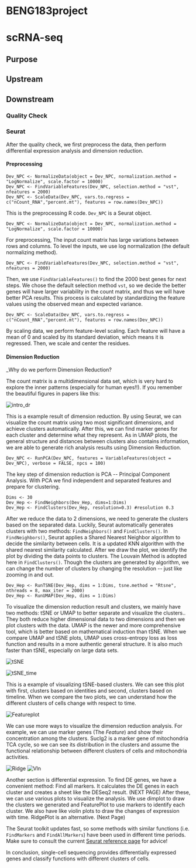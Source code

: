 # BENG183project
# scRNA-seq
## Purpose

## Upstream 


## Downstream
### Quality Check

### Seurat
After the quality check, we first preprocess the data, then perform differential expression analysis and dimension reduction. 

#### Preprocessing
```
Dev_NPC <- NormalizeData(object = Dev_NPC, normalization.method = "LogNormalize", scale.factor = 10000)
Dev_NPC <- FindVariableFeatures(Dev_NPC, selection.method = "vst", nfeatures = 2000)
Dev_NPC <- ScaleData(Dev_NPC, vars.to.regress = c("nCount_RNA","percent.mt"), features = row.names(Dev_NPC))
```
This is the preprocessing R code. ```Dev_NPC``` is a Seurat object.

```
Dev_NPC <- NormalizeData(object = Dev_NPC, normalization.method = "LogNormalize", scale.factor = 10000)
```
For preprocessing, The input count matrix has large variations between rows and columns. To level the inputs, we use log normalization (the default normalizing method).
```
Dev_NPC <- FindVariableFeatures(Dev_NPC, selection.method = "vst", nfeatures = 2000)
```
Then, we use ```FindVariableFeatures()``` to find the 2000 best genes for next steps. We chose the default selection method ```vst```, so we decide the better genes will have larger variability in the count matrix, and thus we will have better PCA results. This process is calculated by standardizing the feature values using the observed mean and expected variance.
```
Dev_NPC <- ScaleData(Dev_NPC, vars.to.regress = c("nCount_RNA","percent.mt"), features = row.names(Dev_NPC))
```
By scaling data, we perform feature-level scaling. Each feature will have a mean of 0 and scaled by its standard deviation, which means it is regressed. Then, we scale and center the residues.

#### Dimension Reduction
_Why do we perform Dimension Reduction?

The count matrix is a multidimensional data set, which is very hard to explore the inner patterns (especially for human eyes!!). If you remember the beautiful figures in papers like this:

![intro_dr](SC_umap.png "A UMAP Plot of single-cell Clusters")

This is a example result of dimension reduction. By using Seurat, we can visualize the count matrix using two most significant dimensions, and achieve clusters automatically. After this, we can find marker genes for each cluster and determine what they represent. As in UMAP plots, the general structure and distances between clusters also contains information, we are able to generate rich analysis results using Dimension Reduction.

```
Dev_NPC <- RunPCA(Dev_NPC, features = VariableFeatures(object = Dev_NPC), verbose = FALSE, npcs = 100) 
```

The key step of dimension reduction is PCA -- Principal Component Analysis. With PCA we find independent and separated features and prepare for clustering. 
```
Dims <- 30
Dev_Hep <- FindNeighbors(Dev_Hep, dims=1:Dims)
Dev_Hep <- FindClusters(Dev_Hep, resolution=0.3) #resolution 0.3
```
After we reduce the data to 2 dimensions, we need to generate the clusters based on the separated data. Luckily, Seurat automatically generates clusters with two methods: ```FindNeighbors()``` and ```FindClusters()```. In ```FindNeighbors()```, Seurat applies a Shared Nearest Neighbor algorithm to decide the similarity between cells. It is a updated KNN algorithm with the shared nearest similarity calculated. After we draw the plot, we identify the plot by dividing the data points to clusters. The Louvain Method is adopted here in ```FindClusters()```. Though the clusters are generated by algorithm, we can change the number of clusters by changing the resolution -- just like zooming in and out.
```
Dev_Hep <- RunTSNE(Dev_Hep, dims = 1:Dims, tsne.method = "Rtsne", nthreads = 8, max_iter = 2000)
Dev_Hep <- RunUMAP(Dev_Hep, dims = 1:Dims)
```

To visualize the dimension reduction result and clusters, we mainly have two methods: tSNE or UMAP to better separate and visualize the clusters.. They both reduce higher dimensional data to two dimensions and then we plot clusters with the data. UMAP is the newer and more comprehensive tool, which is better based on mathematical induction than tSNE. When we compare UMAP and tSNE plots, UMAP uses cross-entropy loss as loss function and results in a more authentic general structure. It is also much faster than tSNE, especially on large data sets.

![tSNE](tSNE_clusters.jpg "A tSNE Plot of 10 Clusters")

![tSNE_time](tSNE_time.jpg "The same tSNE Plot with respect to timeline")

This is a example of visualizing tSNE-based clusters. We can see this plot with first, clusters based on identities and second, clusters based on timeline. When we compare the two plots, we can understand how the different clusters of cells change with respect to time.

![Featureplot](Suclg2_dimplot.jpg "Feature of marker gene among previous clusters")

We can use more ways to visualize the dimension reduction analysis. For example, we can use marker genes (The _Feature_) and show their concentration among the clusters. Suclg2 is a marker gene of mitochondria TCA cycle, so we can see its distribution in the clusters and assume the functional relationship between different clusters of cells and mitochondria activities.

![Ridge](Sdhb_Ridge.jpg "RidgePlot of Expression Levels in different days")
![Vln](Sdhb_violin.jpg "ViolinPlot of Expression Levels in different days")

Another section is differential expression. To find DE genes, we have a convenient method: Find all markers. It calculates the DE genes in each cluster and creates a sheet like the DESeq2 result.
(NEXT PAGE)
After these, we can use various plots to visualize the analysis.
We use dimplot to draw the clusters we generated and FeaturePlot to use markers to identify each cluster.
We also have like violin plots to draw the changes of expression with time. RidgePlot is an alternative.
(Next Page)

The Seurat toolkit updates fast, so some methods with similar functions (i.e. ```FindMarkers``` and ```FindAllMarkers```) have been used in different time periods. Make sure to consult the current [Seurat reference page](https://satijalab.org/seurat/reference/index.html) for advice!

In conclusion, single-cell sequencing provides differentially expressed genes and classify functions with different clusters of cells.
